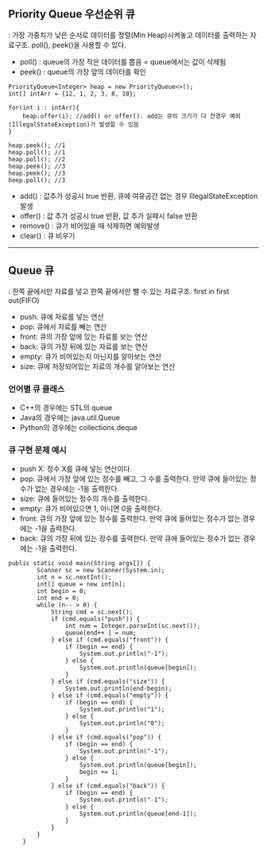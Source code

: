 ## Priority Queue 우선순위 큐
: 가장 가중치가 낮은 순서로 데이터를 정렬(Min Heap)시켜놓고 데이터를 출력하는 자료구조.
poll(), peek()을 사용할 수 있다.

- poll() : queue의 가장 작은 데이터를 뽑음 = queue에서는 값이 삭제됨
- peek() : queue의 가장 앞의 데이터를 확인

```
PriorityQueue<Integer> heap = new PriorityQueue<>();
int[] intArr = {12, 1, 2, 3, 8, 10};

for(int i : intArr){
    heap.offer(i); //add() or offer(). add는 큐의 크기가 다 찬경우 예외(IllegalStateException)가 발생할 수 있음
}

heap.peek(); //1
heap.poll(); //1
heap.poll(); //2
heap.peek(); //3
heap.peek(); //3
heep.poll(); //3
```
- add() : 값추가 성공시 true 반환, 큐에 여유공간 없는 경우 IllegalStateException 발생
- offer() : 값 추가 성공시 true 반환, 값 추가 실패시 false 반환
- remove() : 큐가 비어있을 때 삭제하면 예외발생
- clear() : 큐 비우기

-----
## Queue 큐
: 한쪽 끝에서만 자료를 넣고 한쪽 끝에서만 뺄 수 있는 자료구조.
first in first out(FIFO)

- push: 큐에 자료를 넣는 연산
- pop: 큐에서 자료를 빼는 연산
- front: 큐의 가장 앞에 있는 자료를 보는 연산
- back: 큐의 가장 뒤에 있는 자료를 보는 연산
- empty: 큐가 비어있는지 아닌지를 알아보는 연산
- size: 큐에 저장되어있는 자료의 개수를 알아보는 연산

### 언어별 큐 클래스
- C++의 경우에는 STL의 queue
- Java의 경우에는 java.util.Queue
- Python의 경우에는 collections.deque

### 큐 구현 문제 예시
- push X: 정수 X를 큐에 넣는 연산이다.
- pop: 큐에서 가장 앞에 있는 정수를 빼고, 그 수를 출력한다. 만약 큐에 들어있는 정수가 없는 경우에는 -1을 출력한다.
- size: 큐에 들어있는 정수의 개수를 출력한다.
- empty: 큐가 비어있으면 1, 아니면 0을 출력한다.
- front: 큐의 가장 앞에 있는 정수를 출력한다. 만약 큐에 들어있는 정수가 없는 경우에는 -1을 출력한다.
- back: 큐의 가장 뒤에 있는 정수를 출력한다. 만약 큐에 들어있는 정수가 없는 경우에는 -1을 출력한다.

```
public static void main(String args[]) {
        Scanner sc = new Scanner(System.in);
        int n = sc.nextInt();
        int[] queue = new int[n];
        int begin = 0;
        int end = 0;
        while (n-- > 0) {
            String cmd = sc.next();
            if (cmd.equals("push")) {
                int num = Integer.parseInt(sc.next());
                queue[end++ ] = num;
            } else if (cmd.equals("front")) {
                if (begin == end) {
                    System.out.println("-1");
                } else {
                    System.out.println(queue[begin]);
                }
            } else if (cmd.equals("size")) {
                System.out.println(end-begin);
            } else if (cmd.equals("empty")) {
                if (begin == end) {
                    System.out.println("1");
                } else {
                    System.out.println("0");
                }
            } else if (cmd.equals("pop")) {
                if (begin == end) {
                    System.out.println("-1");
                } else {
                    System.out.println(queue[begin]);
                    begin += 1;
                }
            } else if (cmd.equals("back")) {
                if (begin == end) {
                    System.out.println("-1");
                } else {
                    System.out.println(queue[end-1]);
                }
            }
        }
    }
```
